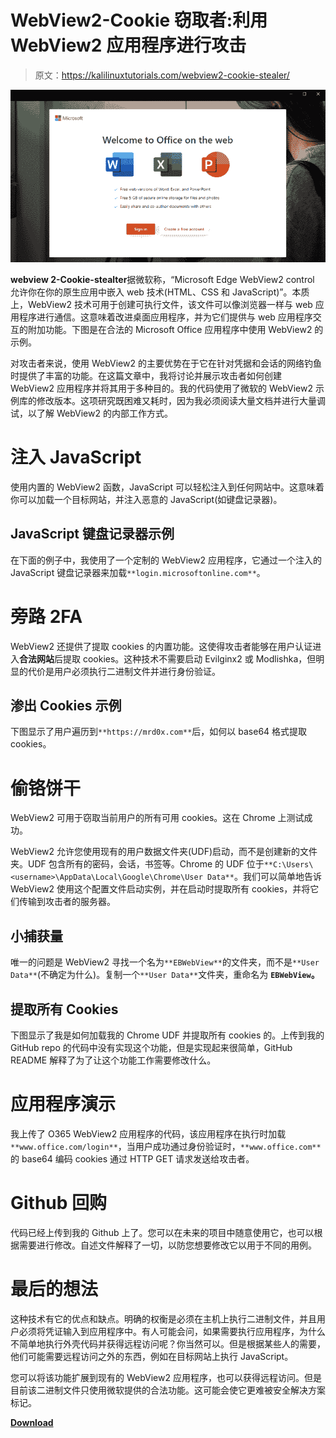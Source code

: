 # WebView2-Cookie 窃取者:利用 WebView2 应用程序进行攻击

> 原文：<https://kalilinuxtutorials.com/webview2-cookie-stealer/>

[![](img//a2d2d68470718cc7c8c3a415608706f3.png)](https://blogger.googleusercontent.com/img/b/R29vZ2xl/AVvXsEj-lMY63d6tCsGw2lIgEm8N1bwsGEVVjWpQXMH3K3mt5ZYIT7iI9RbILSQs0zIkQhjUoCOwd9WZ5kRxt-SK0VJXP4UCLuaJpT26SmqZVzB5827v9iuPh76TPd5Qq16i-32S8Eyl_861tM0sv5kN9YCjDwY3RhRFEuNvhBtPt2RfylkPhDAmfxmCKWT3/s694/webview2-example-b1b24f7573fe00e220c8ac1a11a5538d-b3a9a%20(1).png)

**webview 2-Cookie-stealter**据微软称，“Microsoft Edge WebView2 control 允许你在你的原生应用中嵌入 web 技术(HTML、CSS 和 JavaScript)”。本质上，WebView2 技术可用于创建可执行文件，该文件可以像浏览器一样与 web 应用程序进行通信。这意味着改进桌面应用程序，并为它们提供与 web 应用程序交互的附加功能。下图是在合法的 Microsoft Office 应用程序中使用 WebView2 的示例。

对攻击者来说，使用 WebView2 的主要优势在于它在针对凭据和会话的网络钓鱼时提供了丰富的功能。在这篇文章中，我将讨论并展示攻击者如何创建 WebView2 应用程序并将其用于多种目的。我的代码使用了微软的 WebView2 示例库的修改版本。这项研究既困难又耗时，因为我必须阅读大量文档并进行大量调试，以了解 WebView2 的内部工作方式。

# 注入 JavaScript

使用内置的 WebView2 函数，JavaScript 可以轻松注入到任何网站中。这意味着你可以加载一个目标网站，并注入恶意的 JavaScript(如键盘记录器)。

## JavaScript 键盘记录器示例

在下面的例子中，我使用了一个定制的 WebView2 应用程序，它通过一个注入的 JavaScript 键盘记录器来加载`**login.microsoftonline.com**`。

# 旁路 2FA

WebView2 还提供了提取 cookies 的内置功能。这使得攻击者能够在用户认证进入**合法网站**后提取 cookies。这种技术不需要启动 Evilginx2 或 Modlishka，但明显的代价是用户必须执行二进制文件并进行身份验证。

## 渗出 Cookies 示例

下图显示了用户遍历到`**https://mrd0x.com**`后，如何以 base64 格式提取 cookies。

# 偷铬饼干

WebView2 可用于窃取当前用户的所有可用 cookies。这在 Chrome 上测试成功。

WebView2 允许您使用现有的用户数据文件夹(UDF)启动，而不是创建新的文件夹。UDF 包含所有的密码，会话，书签等。Chrome 的 UDF 位于`**C:\Users\<username>\AppData\Local\Google\Chrome\User Data**`。我们可以简单地告诉 WebView2 使用这个配置文件启动实例，并在启动时提取所有 cookies，并将它们传输到攻击者的服务器。

## 小捕获量

唯一的问题是 WebView2 寻找一个名为`**EBWebView**`的文件夹，而不是`**User Data**`(不确定为什么)。复制一个`**User Data**`文件夹，重命名为 **`EBWebView`。**

## 提取所有 Cookies

下图显示了我是如何加载我的 Chrome UDF 并提取所有 cookies 的。上传到我的 GitHub repo 的代码中没有实现这个功能，但是实现起来很简单，GitHub README 解释了为了让这个功能工作需要修改什么。

# 应用程序演示

我上传了 O365 WebView2 应用程序的代码，该应用程序在执行时加载`**www.office.com/login**`，当用户成功通过身份验证时，`**www.office.com**`的 base64 编码 cookies 通过 HTTP GET 请求发送给攻击者。

# Github 回购

代码已经上传到我的 Github 上了。您可以在未来的项目中随意使用它，也可以根据需要进行修改。自述文件解释了一切，以防您想要修改它以用于不同的用例。

# 最后的想法

这种技术有它的优点和缺点。明确的权衡是必须在主机上执行二进制文件，并且用户必须将凭证输入到应用程序中。有人可能会问，如果需要执行应用程序，为什么不简单地执行外壳代码并获得远程访问呢？你当然可以。但是根据某些人的需要，他们可能需要远程访问之外的东西，例如在目标网站上执行 JavaScript。

您可以将该功能扩展到现有的 WebView2 应用程序，也可以获得远程访问。但是目前该二进制文件只使用微软提供的合法功能。这可能会使它更难被安全解决方案标记。

[**Download**](https://github.com/mrd0x/WebView2-Cookie-Stealer)